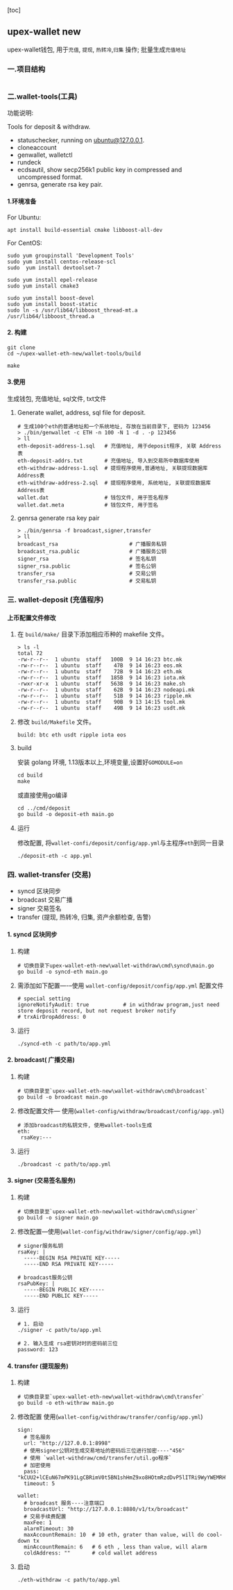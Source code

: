 [toc]

## upex-wallet new 


upex-wallet钱包, 用于`充值`, `提现`, `热转冷`,`归集` 操作; 批量生成`充值地址`


### 一.项目结构
```shell

```

### 二.wallet-tools(工具)

功能说明:

Tools for deposit & withdraw.

- statuschecker, running on ubuntu@127.0.0.1.
- cloneaccount
- genwallet, walletctl
- rundeck
- ecdsautil, show secp256k1 public key in compressed and uncompressed format.
- genrsa, generate rsa key pair.

#### 1.环境准备

For Ubuntu:
```shell
apt install build-essential cmake libboost-all-dev
```

For CentOS:
```shell
sudo yum groupinstall 'Development Tools'
sudo yum install centos-release-scl
sudo  yum install devtoolset-7

sudo yum install epel-release
sudo yum install cmake3

sudo yum install boost-devel
sudo yum install boost-static
sudo ln -s /usr/lib64/libboost_thread-mt.a /usr/lib64/libboost_thread.a
```

#### 2. 构建

```shell
git clone
cd ~/upex-wallet-eth-new/wallet-tools/build

make 
```

#### 3.使用
生成钱包, 充值地址, sql文件, txt文件

1. Generate wallet, address, sql file for deposit.
    ```shell
    # 生成100个eth的普通地址和一个系统地址, 存放在当前目录下, 密码为 123456
    > ./bin/genwallet -c ETH -n 100 -N 1 -d . -p 123456
    > ll 
    eth-deposit-address-1.sql   # 充值地址, 用于deposit程序, 关联 Address表
    eth-deposit-addrs.txt       # 充值地址, 导入到交易所中数据库使用
    eth-withdraw-address-1.sql  # 提现程序使用,普通地址, 关联提现数据库Address表
    eth-withdraw-address-2.sql  # 提现程序使用, 系统地址, 关联提现数据库Address表
    wallet.dat                  # 钱包文件, 用于签名程序
    wallet.dat.meta             # 钱包文件, 用于签名    
    ```

2. genrsa generate rsa key pair

    ```shell
    > ./bin/genrsa -f broadcast,signer,transfer
    > ll
    broadcast_rsa                       # 广播服务私钥
    broadcast_rsa.public                # 广播服务公钥
    signer_rsa                          # 签名私钥
    signer_rsa.public                   # 签名公钥    
    transfer_rsa                        # 交易公钥
    transfer_rsa.public                 # 交易私钥
    ```

### 三. wallet-deposit (充值程序)

#### 上币配置文件修改

1. 在 `build/make/` 目录下添加相应币种的 makefile 文件。
    ```shll
    > ls -l
    total 72
    -rw-r--r--  1 ubuntu  staff   100B  9 14 16:23 btc.mk
    -rw-r--r--  1 ubuntu  staff    47B  9 14 16:23 eos.mk
    -rw-r--r--  1 ubuntu  staff    72B  9 14 16:23 eth.mk
    -rw-r--r--  1 ubuntu  staff   185B  9 14 16:23 iota.mk
    -rwxr-xr-x  1 ubuntu  staff   563B  9 14 16:23 make.sh
    -rw-r--r--  1 ubuntu  staff    62B  9 14 16:23 nodeapi.mk
    -rw-r--r--  1 ubuntu  staff    51B  9 14 16:23 ripple.mk
    -rw-r--r--  1 ubuntu  staff    90B  9 13 14:15 tool.mk
    -rw-r--r--  1 ubuntu  staff    49B  9 14 16:23 usdt.mk
    ```
2. 修改 `build/Makefile` 文件。

    ```shell
    build: btc eth usdt ripple iota eos
    ```

3. build

    安装 golang 环境, 1.13版本以上,环境变量,设置好`GOMODULE=on`
    ```shell
    cd build
    make
    ```
    或直接使用go编译
    ```shell
    cd ../cmd/deposit
    go build -o deposit-eth main.go
    ```

4. 运行

    修改配置, 将`wallet-confi/deposit/config/app.yml`与主程序`eth`到同一目录
    ```shell
    ./deposit-eth -c app.yml
    ```

### 四. wallet-transfer (交易)

- syncd 区块同步
- broadcast 交易广播
- signer 交易签名
- transfer (提现, 热转冷, 归集, 资产余额检查, 告警)

#### 1. syncd 区块同步

1. 构建

   ```shell
   # 切换目录下upex-wallet-eth-new\wallet-withdraw\cmd\syncd\main.go
   go build -o syncd-eth main.go
   ```

2. 需添加如下配置—-–使用 `wallet-config/deposit/config/app.yml` 配置文件

   ```shell
   # special setting
   ignoreNotifyAudit: true           # in withdraw program,just need store deposit record, but not request broker notify
   # trxAirDropAddress: 0
   ```

3. 运行

   ```shell
   ./syncd-eth -c path/to/app.yml
   ```

#### 2. broadcast( 广播交易) 

1. 构建

   ```shell
   # 切换目录至`upex-wallet-eth-new\wallet-withdraw\cmd\broadcast`
   go build -o broadcast main.go
   ```

2. 修改配置文件— 使用(`wallet-config/withdraw/broadcast/config/app.yml`)

   ```shell
   # 添加broadcast的私钥文件, 使用wallet-tools生成
   eth:
   	rsaKey:---
   ```
3. 运行

   ```shell
   ./broadcast -c path/to/app.yml
   ```

#### 3. signer (交易签名服务)

1. 构建

   ```shell 
   # 切换目录至`upex-wallet-eth-new\wallet-withdraw\cmd\signer`
   go build -o signer main.go
   ```

2. 修改配置—使用(`wallet-config/withdraw/signer/config/app.yml`)

   ```shell
   # signer服务私钥
   rsaKey: |
     -----BEGIN RSA PRIVATE KEY-----
     -----END RSA PRIVATE KEY-----
   
   # broadcast服务公钥
   rsaPubKey: |
     -----BEGIN PUBLIC KEY-----
     -----END PUBLIC KEY-----
   ```

3. 运行
   ```shell
   # 1. 启动
   ./signer -c path/to/app.yml
   
   # 2. 输入生成 rsa密钥对时的密码前三位
   password: 123
   ```

#### 4. transfer (提现服务)

1. 构建

   ```shell
   # 切换目录至`upex-wallet-eth-new\wallet-withdraw\cmd\transfer`
   go build -o eth-withraw main.go
   ```

2. 修改配置 使用(`wallet-config/withdraw/transfer/config/app.yml`)

   ```shell
   sign:
     # 签名服务
     url: "http://127.0.0.1:8998"
     # 使用signer公钥对生成交易地址的密码后三位进行加密----"456"
     # 使用 `wallet-withdraw/cmd/transfer/util.go程序`
     # 加密使用
     pass: "kCUU2+lCEuN67mPK91LgCBRimV0t5BN1shHmZ9xo8HOtmRzdDvP5lITRi9WyYWEMRHWP1JZzs9DMT2KtmKQ4W8HYOGb1SRbHN9w4dkPYCcSXvIlWhzDm4bZN45VTR0FYljVE7Nxeatwe5nzx6zz0dVgyuPZAO61WiuZ4ZGAdniAOjkjdbfyPravjRTeg/nD8z6FqP2fL7AVMU910rnUzcoO7wLy0+TnzD8g9v4vd3Or4Dh285NjVxY2zipAOwfv64DnNSbUat+szCmgcT0ygmPEoVd6whfjv1RGg2mGyFojOguRwaVPJi3PZwVid2DXwUn1NapmOvoXDk8Vv4t0Jjg=="
     timeout: 5
   
   wallet:
     # broadcast 服务----注意端口
     broadcastUrl: "http://127.0.0.1:8880/v1/tx/broadcast"
     # 交易手续费配置
     maxFee: 1
     alarmTimeout: 30
     maxAccountRemain: 10  # 10 eth, grater than value, will do cool-down tx
     minAccountRemain: 6   # 6 eth , less than value, will alarm
     coldAddress: ""       # cold wallet address
   ```

3. 启动
   ```shell
   ./eth-withdraw -c path/to/app.yml
   ```

   

